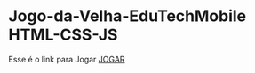 # Jogo-da-Velha-EduTechMobile HTML-CSS-JS


Esse é o link para Jogar <a href='https://isaque-claudino-dos-santos.github.io/Jogo-da-Velha-EduTechMobile/'>JOGAR</a>
